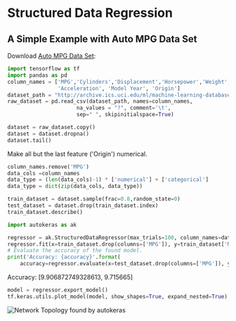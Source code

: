 # Structured Data Regression
## A Simple Example with Auto MPG Data Set

Download [Auto MPG Data Set](https://archive.ics.uci.edu/ml/datasets/auto+mpg):
```python
import tensorflow as tf
import pandas as pd
column_names = ['MPG','Cylinders','Displacement','Horsepower','Weight',
                'Acceleration', 'Model Year', 'Origin']
dataset_path = "http://archive.ics.uci.edu/ml/machine-learning-databases/auto-mpg/auto-mpg.data"
raw_dataset = pd.read_csv(dataset_path, names=column_names,
                      na_values = "?", comment='\t',
                      sep=" ", skipinitialspace=True)

dataset = raw_dataset.copy()
dataset = dataset.dropna()
dataset.tail()
```

Make all but the last feature ('Origin') numerical.
```python
column_names.remove('MPG')
data_cols =column_names 
data_type = (len(data_cols)-1) * ['numerical'] + ['categorical']
data_type = dict(zip(data_cols, data_type))
```

```python
train_dataset = dataset.sample(frac=0.8,random_state=0)
test_dataset = dataset.drop(train_dataset.index)
train_dataset.describe()
```

```python
import autokeras as ak

regressor = ak.StructuredDataRegressor(max_trials=100, column_names=data_cols, column_types=data_type)
regressor.fit(x=train_dataset.drop(columns=['MPG']), y=train_dataset['MPG'])
# Evaluate the accuracy of the found model.
print('Accuracy: {accuracy}'.format(
    accuracy=regressor.evaluate(x=test_dataset.drop(columns=['MPG']), y=test_dataset['MPG'])))
```
Accuracy: [9.906872749328613, 9.715665]

```python
model = regressor.export_model()
tf.keras.utils.plot_model(model, show_shapes=True, expand_nested=True)
```

![Network Topology found by autokeras](Reg_Network.png)

